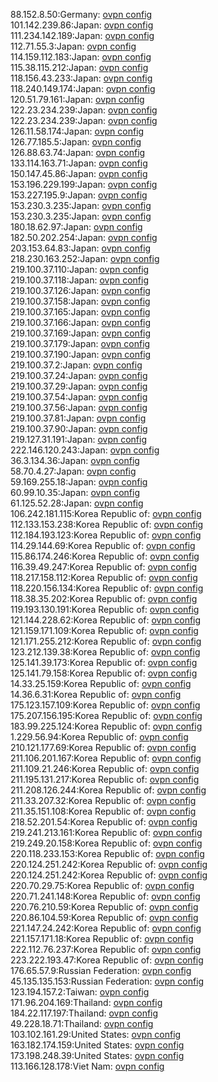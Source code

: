 88.152.8.50:Germany: [ovpn config](vpn/88_152_8_50.ovpn)  
101.142.239.86:Japan: [ovpn config](vpn/101_142_239_86.ovpn)  
111.234.142.189:Japan: [ovpn config](vpn/111_234_142_189.ovpn)  
112.71.55.3:Japan: [ovpn config](vpn/112_71_55_3.ovpn)  
114.159.112.183:Japan: [ovpn config](vpn/114_159_112_183.ovpn)  
115.38.115.212:Japan: [ovpn config](vpn/115_38_115_212.ovpn)  
118.156.43.233:Japan: [ovpn config](vpn/118_156_43_233.ovpn)  
118.240.149.174:Japan: [ovpn config](vpn/118_240_149_174.ovpn)  
120.51.79.161:Japan: [ovpn config](vpn/120_51_79_161.ovpn)  
122.23.234.239:Japan: [ovpn config](vpn/122_23_234_239.ovpn)  
122.23.234.239:Japan: [ovpn config](vpn/122_23_234_239.ovpn)  
126.11.58.174:Japan: [ovpn config](vpn/126_11_58_174.ovpn)  
126.77.185.5:Japan: [ovpn config](vpn/126_77_185_5.ovpn)  
126.88.63.74:Japan: [ovpn config](vpn/126_88_63_74.ovpn)  
133.114.163.71:Japan: [ovpn config](vpn/133_114_163_71.ovpn)  
150.147.45.86:Japan: [ovpn config](vpn/150_147_45_86.ovpn)  
153.196.229.199:Japan: [ovpn config](vpn/153_196_229_199.ovpn)  
153.227.195.9:Japan: [ovpn config](vpn/153_227_195_9.ovpn)  
153.230.3.235:Japan: [ovpn config](vpn/153_230_3_235.ovpn)  
153.230.3.235:Japan: [ovpn config](vpn/153_230_3_235.ovpn)  
180.18.62.97:Japan: [ovpn config](vpn/180_18_62_97.ovpn)  
182.50.202.254:Japan: [ovpn config](vpn/182_50_202_254.ovpn)  
203.153.64.83:Japan: [ovpn config](vpn/203_153_64_83.ovpn)  
218.230.163.252:Japan: [ovpn config](vpn/218_230_163_252.ovpn)  
219.100.37.110:Japan: [ovpn config](vpn/219_100_37_110.ovpn)  
219.100.37.118:Japan: [ovpn config](vpn/219_100_37_118.ovpn)  
219.100.37.126:Japan: [ovpn config](vpn/219_100_37_126.ovpn)  
219.100.37.158:Japan: [ovpn config](vpn/219_100_37_158.ovpn)  
219.100.37.165:Japan: [ovpn config](vpn/219_100_37_165.ovpn)  
219.100.37.166:Japan: [ovpn config](vpn/219_100_37_166.ovpn)  
219.100.37.169:Japan: [ovpn config](vpn/219_100_37_169.ovpn)  
219.100.37.179:Japan: [ovpn config](vpn/219_100_37_179.ovpn)  
219.100.37.190:Japan: [ovpn config](vpn/219_100_37_190.ovpn)  
219.100.37.2:Japan: [ovpn config](vpn/219_100_37_2.ovpn)  
219.100.37.24:Japan: [ovpn config](vpn/219_100_37_24.ovpn)  
219.100.37.29:Japan: [ovpn config](vpn/219_100_37_29.ovpn)  
219.100.37.54:Japan: [ovpn config](vpn/219_100_37_54.ovpn)  
219.100.37.56:Japan: [ovpn config](vpn/219_100_37_56.ovpn)  
219.100.37.81:Japan: [ovpn config](vpn/219_100_37_81.ovpn)  
219.100.37.90:Japan: [ovpn config](vpn/219_100_37_90.ovpn)  
219.127.31.191:Japan: [ovpn config](vpn/219_127_31_191.ovpn)  
222.146.120.243:Japan: [ovpn config](vpn/222_146_120_243.ovpn)  
36.3.134.36:Japan: [ovpn config](vpn/36_3_134_36.ovpn)  
58.70.4.27:Japan: [ovpn config](vpn/58_70_4_27.ovpn)  
59.169.255.18:Japan: [ovpn config](vpn/59_169_255_18.ovpn)  
60.99.10.35:Japan: [ovpn config](vpn/60_99_10_35.ovpn)  
61.125.52.28:Japan: [ovpn config](vpn/61_125_52_28.ovpn)  
106.242.181.115:Korea Republic of: [ovpn config](vpn/106_242_181_115.ovpn)  
112.133.153.238:Korea Republic of: [ovpn config](vpn/112_133_153_238.ovpn)  
112.184.193.123:Korea Republic of: [ovpn config](vpn/112_184_193_123.ovpn)  
114.29.144.69:Korea Republic of: [ovpn config](vpn/114_29_144_69.ovpn)  
115.86.174.246:Korea Republic of: [ovpn config](vpn/115_86_174_246.ovpn)  
116.39.49.247:Korea Republic of: [ovpn config](vpn/116_39_49_247.ovpn)  
118.217.158.112:Korea Republic of: [ovpn config](vpn/118_217_158_112.ovpn)  
118.220.156.134:Korea Republic of: [ovpn config](vpn/118_220_156_134.ovpn)  
118.38.35.202:Korea Republic of: [ovpn config](vpn/118_38_35_202.ovpn)  
119.193.130.191:Korea Republic of: [ovpn config](vpn/119_193_130_191.ovpn)  
121.144.228.62:Korea Republic of: [ovpn config](vpn/121_144_228_62.ovpn)  
121.159.171.109:Korea Republic of: [ovpn config](vpn/121_159_171_109.ovpn)  
121.171.255.212:Korea Republic of: [ovpn config](vpn/121_171_255_212.ovpn)  
123.212.139.38:Korea Republic of: [ovpn config](vpn/123_212_139_38.ovpn)  
125.141.39.173:Korea Republic of: [ovpn config](vpn/125_141_39_173.ovpn)  
125.141.79.158:Korea Republic of: [ovpn config](vpn/125_141_79_158.ovpn)  
14.33.25.159:Korea Republic of: [ovpn config](vpn/14_33_25_159.ovpn)  
14.36.6.31:Korea Republic of: [ovpn config](vpn/14_36_6_31.ovpn)  
175.123.157.109:Korea Republic of: [ovpn config](vpn/175_123_157_109.ovpn)  
175.207.156.195:Korea Republic of: [ovpn config](vpn/175_207_156_195.ovpn)  
183.99.225.124:Korea Republic of: [ovpn config](vpn/183_99_225_124.ovpn)  
1.229.56.94:Korea Republic of: [ovpn config](vpn/1_229_56_94.ovpn)  
210.121.177.69:Korea Republic of: [ovpn config](vpn/210_121_177_69.ovpn)  
211.106.201.167:Korea Republic of: [ovpn config](vpn/211_106_201_167.ovpn)  
211.109.21.246:Korea Republic of: [ovpn config](vpn/211_109_21_246.ovpn)  
211.195.131.217:Korea Republic of: [ovpn config](vpn/211_195_131_217.ovpn)  
211.208.126.244:Korea Republic of: [ovpn config](vpn/211_208_126_244.ovpn)  
211.33.207.32:Korea Republic of: [ovpn config](vpn/211_33_207_32.ovpn)  
211.35.151.108:Korea Republic of: [ovpn config](vpn/211_35_151_108.ovpn)  
218.52.201.54:Korea Republic of: [ovpn config](vpn/218_52_201_54.ovpn)  
219.241.213.161:Korea Republic of: [ovpn config](vpn/219_241_213_161.ovpn)  
219.249.20.158:Korea Republic of: [ovpn config](vpn/219_249_20_158.ovpn)  
220.118.233.153:Korea Republic of: [ovpn config](vpn/220_118_233_153.ovpn)  
220.124.251.242:Korea Republic of: [ovpn config](vpn/220_124_251_242.ovpn)  
220.124.251.242:Korea Republic of: [ovpn config](vpn/220_124_251_242.ovpn)  
220.70.29.75:Korea Republic of: [ovpn config](vpn/220_70_29_75.ovpn)  
220.71.241.148:Korea Republic of: [ovpn config](vpn/220_71_241_148.ovpn)  
220.76.210.59:Korea Republic of: [ovpn config](vpn/220_76_210_59.ovpn)  
220.86.104.59:Korea Republic of: [ovpn config](vpn/220_86_104_59.ovpn)  
221.147.24.242:Korea Republic of: [ovpn config](vpn/221_147_24_242.ovpn)  
221.157.171.18:Korea Republic of: [ovpn config](vpn/221_157_171_18.ovpn)  
222.112.76.237:Korea Republic of: [ovpn config](vpn/222_112_76_237.ovpn)  
223.222.193.47:Korea Republic of: [ovpn config](vpn/223_222_193_47.ovpn)  
176.65.57.9:Russian Federation: [ovpn config](vpn/176_65_57_9.ovpn)  
45.135.135.153:Russian Federation: [ovpn config](vpn/45_135_135_153.ovpn)  
123.194.157.2:Taiwan: [ovpn config](vpn/123_194_157_2.ovpn)  
171.96.204.169:Thailand: [ovpn config](vpn/171_96_204_169.ovpn)  
184.22.117.197:Thailand: [ovpn config](vpn/184_22_117_197.ovpn)  
49.228.18.71:Thailand: [ovpn config](vpn/49_228_18_71.ovpn)  
103.102.161.29:United States: [ovpn config](vpn/103_102_161_29.ovpn)  
163.182.174.159:United States: [ovpn config](vpn/163_182_174_159.ovpn)  
173.198.248.39:United States: [ovpn config](vpn/173_198_248_39.ovpn)  
113.166.128.178:Viet Nam: [ovpn config](vpn/113_166_128_178.ovpn)  
